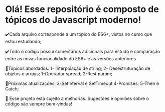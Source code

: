 <h1>Olá! Esse repositório é composto de tópicos do Javascript moderno!</h1>

✔️Cada arquivo corresponde a um tópico do ES6+, vistos no curso que estou estudando;

✔️Todo o código possui comentários adicionais para estudo e comparação entre as novas funcionalidade do ES6+ e as versões anteriores

📝Tópicos abordados:
    1- Interpolação de string; 
    2- Desestruturação de objetos e arrays; 
    1-Operador spread;
    2-Rest param;

📝Próximas atualizações:
    3-SetInterval e SetTimeout
    4-Promises;
    5-Then e Catch;

🌱 Esse projeto está sujeito a melhorias. Sugestões e opiniões sobre o código são sempre bem-vindas!
